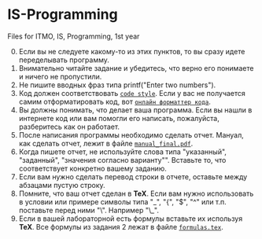 # IS-Programming
Files for  ITMO, IS, Programming, 1st year

0. Если вы не следуете какому-то из этих пунктов, то вы сразу идете переделывать программу.
1. Внимательно читайте задание и убедитесь, что верно его понимаете и ничего не пропустили.
2. Не пишите вводных фраз типа printf("Enter two numbers").
3. Код должен соответствовать [`code style`](/cppcodestyle.pdf). Если у вас не получается самим отформатировать код, вот [`онлайн форматтер кода`](http://format.krzaq.cc/).
4. Вы должны понимать, что делает ваша программа. Если вы нашли в интернете код или вам помогли его написать, пожалуйста, разберитесь как он работает.
5. После написания программы необходимо сделать отчет. Мануал, как сделать отчет, лежит в файле [`manual_final.pdf`](/manual_final.pdf).
6. Когда пишете отчет, не используйте слова типа "указанный", "заданный", "значения согласно варианту"". Вставьте то, что соответствует конкретно вашему заданию.
7. Если вам нужно сделать перевод строки в отчете, оставьте между абзацами пустую строку.
8. Помните, что ваш отчет сделан в **TeX**. Если вам нужно использовать в условии или примере символы типа "\_", "{", "$", "^" или т.п. поставьте перед ними "\\". Например "\\\_".
9. Если в вашей лабораторной есть формулы вставьте их используя **TeX**. Все формулы из задания 2 лежат в файле [`formulas.tex`](/formulas.tex).
